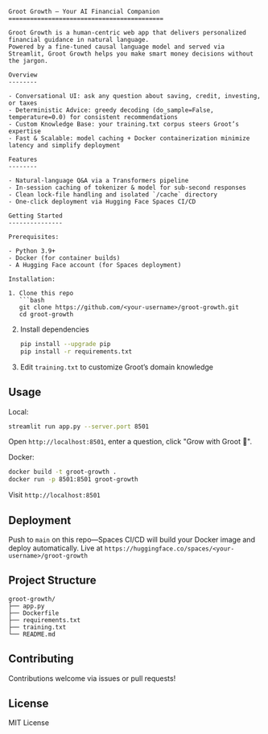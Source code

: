 ````
Groot Growth – Your AI Financial Companion
===========================================

Groot Growth is a human-centric web app that delivers personalized financial guidance in natural language.  
Powered by a fine-tuned causal language model and served via Streamlit, Groot Growth helps you make smart money decisions without the jargon.

Overview
--------

- Conversational UI: ask any question about saving, credit, investing, or taxes  
- Deterministic Advice: greedy decoding (do_sample=False, temperature=0.0) for consistent recommendations  
- Custom Knowledge Base: your training.txt corpus steers Groot’s expertise  
- Fast & Scalable: model caching + Docker containerization minimize latency and simplify deployment  

Features
--------

- Natural-language Q&A via a Transformers pipeline  
- In-session caching of tokenizer & model for sub-second responses  
- Clean lock-file handling and isolated `/cache` directory  
- One-click deployment via Hugging Face Spaces CI/CD  

Getting Started
---------------

Prerequisites:

- Python 3.9+  
- Docker (for container builds)  
- A Hugging Face account (for Spaces deployment)  

Installation:

1. Clone this repo  
   ```bash
   git clone https://github.com/<your-username>/groot-growth.git
   cd groot-growth
````

2. Install dependencies

   ```bash
   pip install --upgrade pip
   pip install -r requirements.txt
   ```
3. Edit `training.txt` to customize Groot’s domain knowledge

## Usage

Local:

```bash
streamlit run app.py --server.port 8501
```

Open `http://localhost:8501`, enter a question, click "Grow with Groot 🌳".

Docker:

```bash
docker build -t groot-growth .
docker run -p 8501:8501 groot-growth
```

Visit `http://localhost:8501`

## Deployment

Push to `main` on this repo—Spaces CI/CD will build your Docker image and deploy automatically.
Live at `https://huggingface.co/spaces/<your-username>/groot-growth`

## Project Structure

```
groot-growth/
├── app.py
├── Dockerfile
├── requirements.txt
├── training.txt
└── README.md
```

## Contributing

Contributions welcome via issues or pull requests!

## License

MIT License


